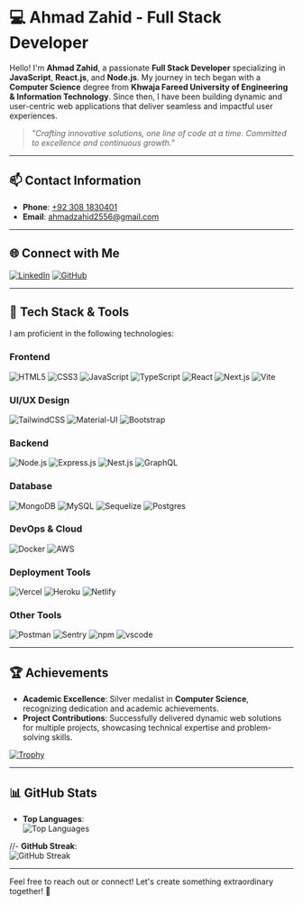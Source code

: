 # 💻 **Ahmad Zahid** - Full Stack Developer

Hello! I'm **Ahmad Zahid**, a passionate **Full Stack Developer** specializing in **JavaScript**, **React.js**, and **Node.js**. My journey in tech began with a **Computer Science** degree from **Khwaja Fareed University of Engineering & Information Technology**. Since then, I have been building dynamic and user-centric web applications that deliver seamless and impactful user experiences.

> *"Crafting innovative solutions, one line of code at a time. Committed to excellence and continuous growth."*

---

## 📫 **Contact Information**  

- **Phone**: [+92 308 1830401](tel:+923081830401)  
- **Email**: [ahmadzahid2556@gmail.com](mailto:ahmadzahid2556@gmail.com)  

---

## 🌐 **Connect with Me**  

[![LinkedIn](https://img.icons8.com/color/48/000000/linkedin.png)](https://www.linkedin.com/in/ahmadzahid2556/) [![GitHub](https://img.icons8.com/nolan/48/github.png)](https://github.com/ahmadZahid99)  

---

## 🚀 **Tech Stack & Tools**  

I am proficient in the following technologies:

### **Frontend**  
![HTML5](https://skillicons.dev/icons?i=html) ![CSS3](https://skillicons.dev/icons?i=css) ![JavaScript](https://skillicons.dev/icons?i=javascript) ![TypeScript](https://skillicons.dev/icons?i=ts) ![React](https://skillicons.dev/icons?i=react) ![Next.js](https://skillicons.dev/icons?i=nextjs) ![Vite](https://skillicons.dev/icons?i=vite)  

### **UI/UX Design**  
![TailwindCSS](https://skillicons.dev/icons?i=tailwind) ![Material-UI](https://skillicons.dev/icons?i=materialui) ![Bootstrap](https://skillicons.dev/icons?i=bootstrap)

### **Backend**  
![Node.js](https://skillicons.dev/icons?i=nodejs) ![Express.js](https://skillicons.dev/icons?i=express) ![Nest.js](https://skillicons.dev/icons?i=nestjs) ![GraphQL](https://skillicons.dev/icons?i=graphql)  

### **Database**  
![MongoDB](https://skillicons.dev/icons?i=mongodb) ![MySQL](https://skillicons.dev/icons?i=mysql) ![Sequelize](https://skillicons.dev/icons?i=sequelize) ![Postgres](https://skillicons.dev/icons?i=postgres)

### **DevOps & Cloud**  
![Docker](https://skillicons.dev/icons?i=docker) ![AWS](https://skillicons.dev/icons?i=aws)

### **Deployment Tools**  
![Vercel](https://skillicons.dev/icons?i=vercel) ![Heroku](https://skillicons.dev/icons?i=heroku) ![Netlify](https://skillicons.dev/icons?i=netlify)

### **Other Tools**  
![Postman](https://skillicons.dev/icons?i=postman) ![Sentry](https://skillicons.dev/icons?i=sentry) ![npm](https://skillicons.dev/icons?i=npm) ![vscode](https://skillicons.dev/icons?i=vscode)

---

## 🏆 **Achievements**  

- **Academic Excellence**: Silver medalist in **Computer Science**, recognizing dedication and academic achievements.  
- **Project Contributions**: Successfully delivered dynamic web solutions for multiple projects, showcasing technical expertise and problem-solving skills.

[![Trophy](https://github-profile-trophy.vercel.app/?username=ahmadZahid99&theme=gruvbox&column=7&margin-w=15&margin-h=15)](https://github.com/ryo-ma/github-profile-trophy)

---

## 📊 **GitHub Stats**  

- **Top Languages**:  
![Top Languages](https://github-readme-stats.vercel.app/api/top-langs/?username=ahmadZahid99&layout=compact&theme=dark&langs_count=10)  

//- **GitHub Streak**:  
![GitHub Streak](https://streak-stats.demolab.com?user=ahmadZahid99&theme=dark&border_radius=5)

---

Feel free to reach out or connect! Let's create something extraordinary together! 🚀

